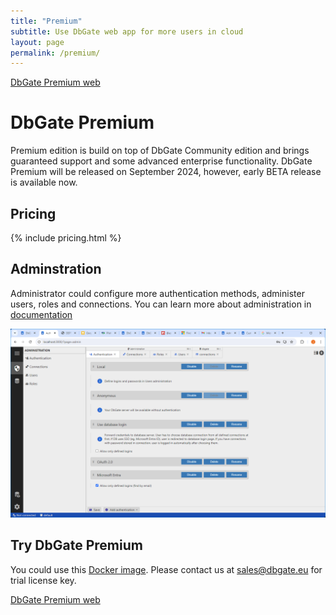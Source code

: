 ```yaml
---
title: "Premium"
subtitle: Use DbGate web app for more users in cloud
layout: page
permalink: /premium/
---
```


<p>
    <a href="https://dbgate.eu" target="_blank" class="button is-info is-medium">DbGate Premium web</a>
</p>

# DbGate Premium
Premium edition is build on top of DbGate Community edition and brings guaranteed support and some advanced enterprise functionality. DbGate Premium will be released on September 2024, however, early BETA release is available now.

## Pricing

{% include pricing.html %}

## Adminstration
Administrator could configure more authentication methods, administer users, roles and connections. You can learn more about administration in [documentation](/docs/admin.html)

<img src='/assets/screenshots/authadmin.png' />

## Try DbGate Premium
You could use this [Docker image](https://hub.docker.com/r/dbgate/dbgate-premium). Please contact us at sales@dbgate.eu for trial license key.


<p>
    <a href="https://dbgate.eu" target="_blank" class="button is-info is-medium">DbGate Premium web</a>
</p>

